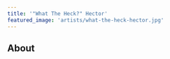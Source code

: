 ```yaml
---
title: '"What The Heck?" Hector'
featured_image: 'artists/what-the-heck-hector.jpg'
---
```


## About


